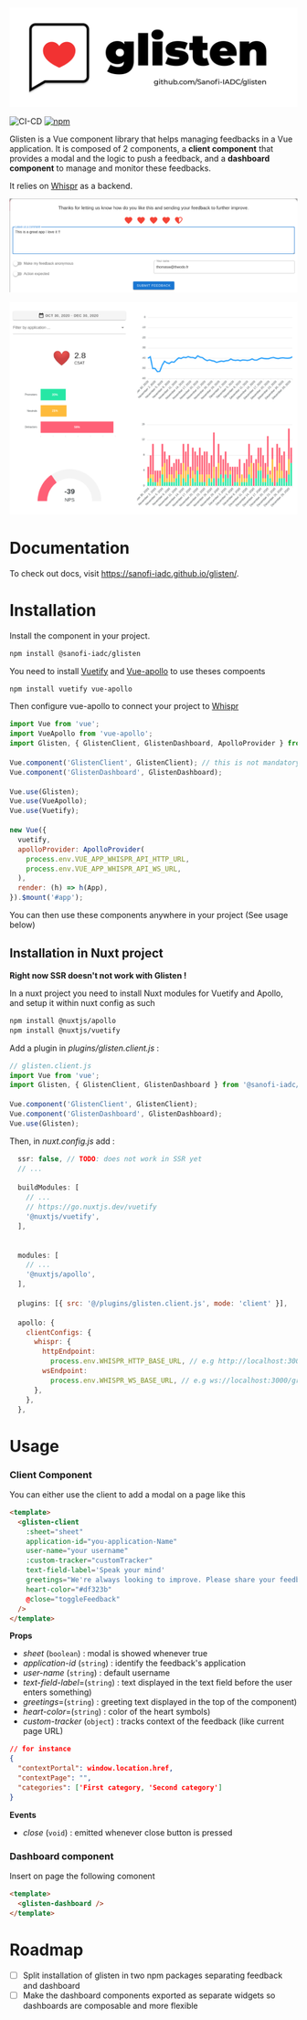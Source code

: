 ![glisten logo](docs/Banner.svg)

![CI-CD](https://github.com/Sanofi-IADC/glisten/actions/workflows/cicd.yml/badge.svg)
[![npm](https://img.shields.io/npm/v/@sanofi-iadc/glisten)](https://www.npmjs.com/package/@sanofi-iadc/glisten)

Glisten is a Vue component library that helps managing feedbacks in a Vue application. It is composed of 2 components, a **client component** that provides a modal and the logic to push a feedback, and a **dashboard component** to manage and monitor these feedbacks.

It relies on [Whispr](https://github.com/Sanofi-IADC/whispr) as a backend.

<p align="center">
  <img src="docs/client.png">
</p>

<p align="center">
  <img src="docs/dashboard.png">
</p>

# Documentation

To check out docs, visit https://sanofi-iadc.github.io/glisten/.

# Installation

Install the component in your project.

```sh
npm install @sanofi-iadc/glisten
```

You need to install [Vuetify](https://github.com/vuetifyjs/vuetify) and [Vue-apollo](https://github.com/vuejs/vue-apollo) to use theses compoents

```sh
npm install vuetify vue-apollo
```

Then configure vue-apollo to connect your project to [Whispr](https://github.com/Sanofi-IADC/whispr)

```javascript
import Vue from 'vue';
import VueApollo from 'vue-apollo';
import Glisten, { GlistenClient, GlistenDashboard, ApolloProvider } from '@sanofi-iadc/glisten';

Vue.component('GlistenClient', GlistenClient); // this is not mandatory if you need to use only one component
Vue.component('GlistenDashboard', GlistenDashboard);

Vue.use(Glisten);
Vue.use(VueApollo);
Vue.use(Vuetify);

new Vue({
  vuetify,
  apolloProvider: ApolloProvider(
    process.env.VUE_APP_WHISPR_API_HTTP_URL,
    process.env.VUE_APP_WHISPR_API_WS_URL,
  ),
  render: (h) => h(App),
}).$mount('#app');
```

You can then use these components anywhere in your project (See usage below)

## Installation in Nuxt project

**Right now SSR doesn't not work with Glisten !**

In a nuxt project you need to install Nuxt modules for Vuetify and Apollo, and setup it within nuxt config as such

```sh
npm install @nuxtjs/apollo
npm install @nuxtjs/vuetify
```

Add a plugin in _plugins/glisten.client.js_ :

```javascript
// glisten.client.js
import Vue from 'vue';
import Glisten, { GlistenClient, GlistenDashboard } from '@sanofi-iadc/glisten';

Vue.component('GlistenClient', GlistenClient);
Vue.component('GlistenDashboard', GlistenDashboard);
Vue.use(Glisten);
```

Then, in _nuxt.config.js_ add :

```javascript
  ssr: false, // TODO: does not work in SSR yet
  // ...

  buildModules: [
    // ...
    // https://go.nuxtjs.dev/vuetify
    '@nuxtjs/vuetify',
  ],


  modules: [
    // ...
    '@nuxtjs/apollo',
  ],

  plugins: [{ src: '@/plugins/glisten.client.js', mode: 'client' }],

  apollo: {
    clientConfigs: {
      whispr: {
        httpEndpoint:
          process.env.WHISPR_HTTP_BASE_URL, // e.g http://localhost:3000/graphql
        wsEndpoint:
          process.env.WHISPR_WS_BASE_URL, // e.g ws://localhost:3000/graphql
      },
    },
  },
```

# Usage

### Client Component

You can either use the client to add a modal on a page like this

```html
<template>
  <glisten-client
    :sheet="sheet"
    application-id="you-application-Name"
    user-name="your username"
    :custom-tracker="customTracker"
    text-field-label='Speak your mind'
    greetings="We're always looking to improve. Please share your feedback with us!"
    heart-color="#df323b"
    @close="toggleFeedback"
  />
</template>
```

**Props**

- _sheet_ (`boolean`) : modal is showed whenever true
- _application-id_ (`string`) : identify the feedback's application
- _user-name_ (`string`) : default username
- _text-field-label_=(`string`) : text displayed in the text field before the user enters something)
- _greetings_=(`string`) : greeting text displayed in the top of the component)
- _heart-color_=(`string`) : color of the heart symbols)
- _custom-tracker_ (`object`) : tracks context of the feedback (like current page URL)

```json
// for instance
{
  "contextPortal": window.location.href,
  "contextPage": "",
  "categories": ['First category, 'Second category']
}
```

**Events**

- _close_ (`void`) : emitted whenever close button is pressed

### Dashboard component

Insert on page the following comonent

```html
<template>
  <glisten-dashboard />
</template>
```

# Roadmap

- [ ] Split installation of glisten in two npm packages separating feedback and dashboard
- [ ] Make the dashboard components exported as separate widgets so dashboards are composable and more flexible
